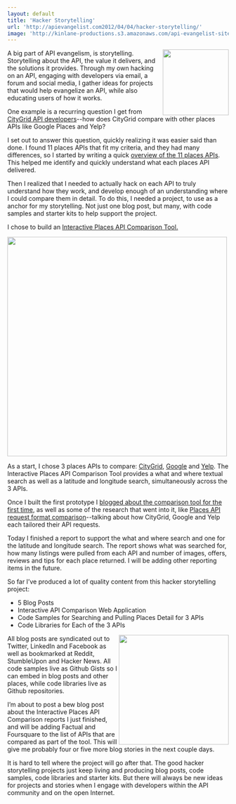 ```yaml
---
layout: default
title: 'Hacker Storytelling'
url: 'http://apievangelist.com2012/04/04/hacker-storytelling/'
image: 'http://kinlane-productions.s3.amazonaws.com/api-evangelist-site/blog/ada-the-enchantress-of-numbers.jpg'
---
```



<p>
     <a href="http://kinlane-productions.s3.amazonaws.com/api-evangelist/hacker-storytelling/ada-the-enchantress-of-numbers.jpg" target="_blank"><img src="http://kinlane-productions.s3.amazonaws.com/api-evangelist/hacker-storytelling/ada-the-enchantress-of-numbers.jpg"  width="150" align="right" /></a>
</p>
<p>
     A big part of API evangelism, is storytelling. Storytelling about the API, the value it delivers, and the solutions it provides. Through my own hacking on an API, engaging with developers via email, a forum and social media, I gather ideas for projects that would help evangelize an API, while also educating users of how it works.
</p>
<p>
     One example is a recurring question I get from <a title="CityGrid API Developers" href="http://developer.citygridmedia.com/">CityGrid API developers</a>--how does CityGrid compare with other places APIs like Google Places and Yelp?
</p>
<p>
     I set out to answer this question, quickly realizing it was easier said than done. I found 11 places APIs that fit my criteria, and they had many differences, so I started by writing a quick <a title="overview of the 11 places apis" href="http://www.citygridmedia.com/developer/blog/overview-of-11-places-data-apis/">overview of the 11 places APIs</a>. This helped me identify and quickly understand what each places API delivered.
</p>
<p>
     Then I realized that I needed to actually hack on each API to truly understand how they work, and develop enough of an understanding where I could compare them in detail. To do this, I needed a project, to use as a anchor for my storytelling. Not just one blog post, but many, with code samples and starter kits to help support the project.
</p>
<p>
     I chose to build an <a title="Interactive Places API Comparison Tool" href="http://places-comparison-v1.hyp3rl0cal.com/index.php">Interactive Places API Comparison Tool.</a>
</p>
<p>
     <a title="Interactive Places API Comparison Tool" href="http://places-comparison-v1.hyp3rl0cal.com/index.php"><img src="http://www.citygridmedia.com/developer/wp-content/uploads/2012/03/CityGrid-Google-Yelp-1024x189.png"  width="500" align="center" /></a>
</p>
<p>
     As a start, I chose 3 places APIs to compare: <a title="CityGrid" href="http://developer.citygridmedia.com/">CityGrid</a>, <a title="Google" href="https://developers.google.com/maps/documentation/places/">Google</a> and <a title="Yelp" href="http://www.yelp.com/developers/documentation/v2/overview">Yelp</a>. The Interactive Places API Comparison Tool provides a what and where textual search as well as a latitude and longitude search, simultaneously across the 3 APIs.
</p>
<p>
     Once I built the first prototype I <a href="http://www.citygridmedia.com/developer/blog/interactive-places-api-comparison-for-citygrid-google-and-yelp/">blogged about the comparison tool for the first time</a>, as well as some of the research that went into it, like <a title="places api comparison" href="http://www.citygridmedia.com/developer/blog/interactive-places-api-comparison-for-citygrid-google-and-yelp/">Places API request format comparison</a>--talking about how CityGrid, Google and Yelp each tailored their API requests.
</p>
<p>
     Today I finished a report to support the what and where search and one for the latitude and longitude search. The report shows what was searched for, how many listings were pulled from each API and number of images, offers, reviews and tips for each place returned. I will be adding other reporting items in the future.
</p>
<p>
     So far I’ve produced a lot of quality content from this hacker storytelling project:
</p>
<ul >
     <li>5 Blog Posts
     </li>
     <li>Interactive API Comparison Web Application
     </li>
     <li>Code Samples for Searching and Pulling Places Detail for 3 APIs
     </li>
     <li>Code Libraries for Each of the 3 APIs
     </li>
</ul>
<p>
     <img src="http://kinlane-productions.s3.amazonaws.com/api-evangelist/hacker-storytelling/Hyp3rL0cal-Interactive-Places-API-Comparison-Tool-Listing.png"  width="250" align="right" />
</p>
<p>
     All blog posts are syndicated out to Twitter, LinkedIn and Facebook as well as bookmarked at Reddit, StumbleUpon and Hacker News. All code samples live as Github Gists so I can embed in blog posts and other places, while code libraries live as Github repositories.
</p>
<p>
     I’m about to post a bew blog post about the Interactive Places API Comparison reports I just finished, and will be adding Factual and Foursquare to the list of APIs that are compared as part of the tool. This will give me probably four or five more blog stories in the next couple days.
</p>
<p>
     It is hard to tell where the project will go after that. The good hacker storytelling projects just keep living and producing blog posts, code samples, code libraries and starter kits. But there will always be new ideas for projects and stories when I engage with developers within the API community and on the open Internet.
</p>

